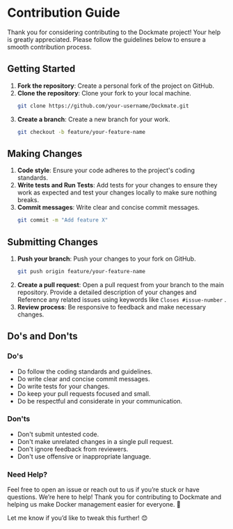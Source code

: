 # Contribution Guide

Thank you for considering contributing to the Dockmate project! Your help is greatly appreciated. Please follow the guidelines below to ensure a smooth contribution process.

## Getting Started

1. **Fork the repository**: Create a personal fork of the project on GitHub.
2. **Clone the repository**: Clone your fork to your local machine.
    ```sh
    git clone https://github.com/your-username/Dockmate.git
    ```
3. **Create a branch**: Create a new branch for your work.
    ```sh
    git checkout -b feature/your-feature-name
    ```

## Making Changes

1. **Code style**: Ensure your code adheres to the project's coding standards.
2. **Write tests and Run Tests**: Add tests for your changes to ensure they work as expected and test your changes locally to make sure nothing breaks.
3. **Commit messages**: Write clear and concise commit messages.
    ```sh
    git commit -m "Add feature X"
    ```

## Submitting Changes

1. **Push your branch**: Push your changes to your fork on GitHub.
    ```sh
    git push origin feature/your-feature-name
    ```
2. **Create a pull request**: Open a pull request from your branch to the main repository. Provide a detailed description of your changes and Reference any related issues using keywords like ```Closes #issue-number``` .
3. **Review process**: Be responsive to feedback and make necessary changes.

## Do's and Don'ts

### Do's
- Do follow the coding standards and guidelines.
- Do write clear and concise commit messages.
- Do write tests for your changes.
- Do keep your pull requests focused and small.
- Do be respectful and considerate in your communication.

### Don'ts
- Don't submit untested code.
- Don't make unrelated changes in a single pull request.
- Don't ignore feedback from reviewers.
- Don't use offensive or inappropriate language.

### Need Help?
Feel free to open an issue or reach out to us if you’re stuck or have questions. We’re here to help!
Thank you for contributing to Dockmate and helping us make Docker management easier for everyone. 🚀

Let me know if you’d like to tweak this further! 😊
